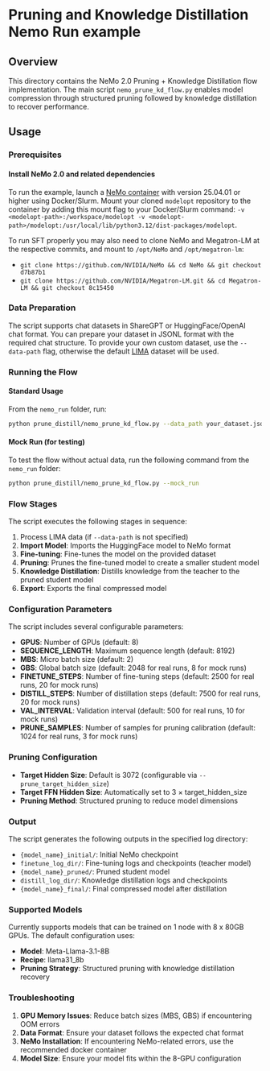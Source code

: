 # Pruning and Knowledge Distillation Nemo Run example

## Overview

This directory contains the NeMo 2.0 Pruning + Knowledge Distillation flow implementation. The main script `nemo_prune_kd_flow.py` enables model compression through structured pruning followed by knowledge distillation to recover performance.

## Usage

### Prerequisites

#### Install NeMo 2.0 and related dependencies

To run the example, launch a [NeMo container](https://catalog.ngc.nvidia.com/orgs/nvidia/containers/nemo) with version 25.04.01 or higher using Docker/Slurm. Mount your cloned `modelopt` repository to the container by adding this mount flag to your Docker/Slurm command: `-v <modelopt-path>:/workspace/modelopt -v <modelopt-path>/modelopt:/usr/local/lib/python3.12/dist-packages/modelopt`.

To run SFT properly you may also need to clone NeMo and Megatron-LM at the respective commits, and mount to `/opt/NeMo` and `/opt/megatron-lm`:

- `git clone https://github.com/NVIDIA/NeMo && cd NeMo && git checkout d7b87b1`
- `git clone https://github.com/NVIDIA/Megatron-LM.git && cd Megatron-LM && git checkout 8c15450`

### Data Preparation

The script supports chat datasets in ShareGPT or HuggingFace/OpenAI chat format. You can prepare your dataset in JSONL format with the required chat structure. To provide your own custom dataset, use the `--data-path` flag, otherwise the default [LIMA](https://huggingface.co/datasets/GAIR/lima) dataset will be used.

### Running the Flow

#### Standard Usage

From the `nemo_run` folder, run:

```bash
python prune_distill/nemo_prune_kd_flow.py --data_path your_dataset.jsonl
```

#### Mock Run (for testing)

To test the flow without actual data, run the following command from the `nemo_run` folder:

```bash
python prune_distill/nemo_prune_kd_flow.py --mock_run
```

### Flow Stages

The script executes the following stages in sequence:

1. Process LIMA data (if `--data-path` is not specified)
1. **Import Model**: Imports the HuggingFace model to NeMo format
1. **Fine-tuning**: Fine-tunes the model on the provided dataset
1. **Pruning**: Prunes the fine-tuned model to create a smaller student model
1. **Knowledge Distillation**: Distills knowledge from the teacher to the pruned student model
1. **Export**: Exports the final compressed model

### Configuration Parameters

The script includes several configurable parameters:

- **GPUS**: Number of GPUs (default: 8)
- **SEQUENCE_LENGTH**: Maximum sequence length (default: 8192)
- **MBS**: Micro batch size (default: 2)
- **GBS**: Global batch size (default: 2048 for real runs, 8 for mock runs)
- **FINETUNE_STEPS**: Number of fine-tuning steps (default: 2500 for real runs, 20 for mock runs)
- **DISTILL_STEPS**: Number of distillation steps (default: 7500 for real runs, 20 for mock runs)
- **VAL_INTERVAL**: Validation interval (default: 500 for real runs, 10 for mock runs)
- **PRUNE_SAMPLES**: Number of samples for pruning calibration (default: 1024 for real runs, 3 for mock runs)

### Pruning Configuration

- **Target Hidden Size**: Default is 3072 (configurable via `--prune_target_hidden_size`)
- **Target FFN Hidden Size**: Automatically set to 3 × target_hidden_size
- **Pruning Method**: Structured pruning to reduce model dimensions

### Output

The script generates the following outputs in the specified log directory:

- `{model_name}_initial/`: Initial NeMo checkpoint
- `finetune_log_dir/`: Fine-tuning logs and checkpoints (teacher model)
- `{model_name}_pruned/`: Pruned student model
- `distill_log_dir/`: Knowledge distillation logs and checkpoints
- `{model_name}_final/`: Final compressed model after distillation

### Supported Models

Currently supports models that can be trained on 1 node with 8 x 80GB GPUs. The default configuration uses:

- **Model**: Meta-Llama-3.1-8B
- **Recipe**: llama31_8b
- **Pruning Strategy**: Structured pruning with knowledge distillation recovery

### Troubleshooting

1. **GPU Memory Issues**: Reduce batch sizes (MBS, GBS) if encountering OOM errors
1. **Data Format**: Ensure your dataset follows the expected chat format
1. **NeMo Installation**: If encountering NeMo-related errors, use the recommended docker container
1. **Model Size**: Ensure your model fits within the 8-GPU configuration
